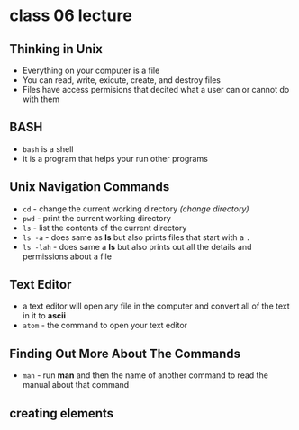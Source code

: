 class 06 lecture
================

## Thinking in Unix
* Everything on your computer is a file
* You can read, write, exicute, create, and destroy files
* Files have access permisions that decited what a user can or cannot do with them

## BASH
* `bash` is a shell
* it is a program that helps your run other programs

## Unix Navigation Commands
* `cd` - change the current working directory *(change directory)*
* `pwd` - print the current working directory 
* `ls` - list the contents of the current directory
 * `ls -a` - does same as **ls** but also prints files that start with a `.`
 * `ls -lah` - does same a **ls** but also prints out all the details and permissions about a file

## Text Editor
* a text editor will open any file in the computer and convert all of the text in it to **ascii**
* `atom` - the command to open your text editor

## Finding Out More About The Commands
* `man` - run **man** and then the name of another command to read the manual about that command

## creating elements


